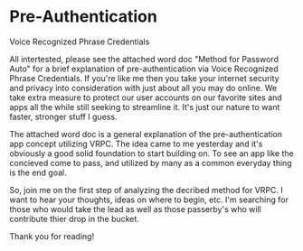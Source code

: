 # Pre-Authentication
Voice Recognized Phrase Credentials

All intertested, please see the attached word doc "Method for Password Auto" for a brief explanation of pre-authentication via Voice Recognized Phrase Credentials.  If you're like me then you take your internet security and privacy into consideration with just about all you may do online.  We take extra measure to protect our user accounts on our favorite sites and apps all the while still seeking to streamline it.  It's just our nature to want faster, stronger stuff I guess. 

The attached word doc is a general explanation of the pre-authentication app concept utilizing VRPC.  The idea came to me yesterday and it's obviously a good solid foundation to start building on.  To see an app like the concieved come to pass, and utilized by many as a common everyday thing is the end goal.

So, join me on the first step of analyzing the decribed method for VRPC.  I want to hear your thoughts, ideas on where to begin, etc.  I'm searching for those who would take the lead as well as those passerby's who will contribute thier drop in the bucket.

Thank you for reading!
